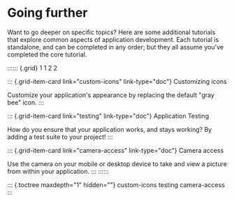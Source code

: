 # Going further

Want to go deeper on specific topics? Here are some additional tutorials
that explore common aspects of application development. Each tutorial is
standalone, and can be completed in any order; but they all assume
you've completed the core tutorial.

:::::: {.grid}
1 1 2 2

::: {.grid-item-card link="custom-icons" link-type="doc"}
Customizing icons

Customize your application's appearance by replacing the default "gray
bee" icon.
:::

::: {.grid-item-card link="testing" link-type="doc"}
Application Testing

How do you ensure that your application works, and stays working? By
adding a test suite to your project!
:::

::: {.grid-item-card link="camera-access" link-type="doc"}
Camera access

Use the camera on your mobile or desktop device to take and view a
picture from within your application.
:::
::::::

::: {.toctree maxdepth="1" hidden=""}
custom-icons testing camera-access
:::
